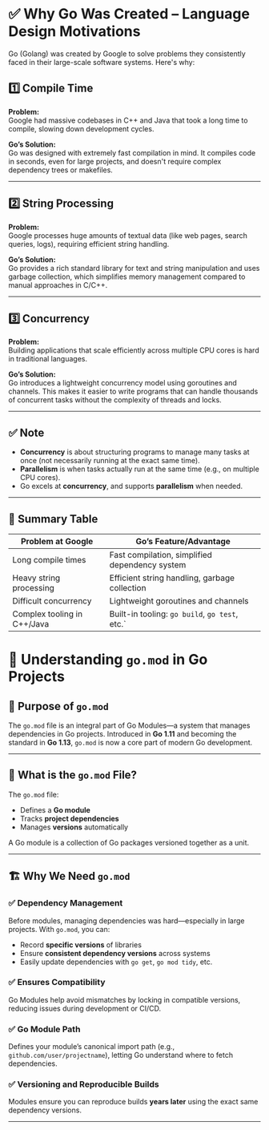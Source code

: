# ✅ Why Go Was Created – Language Design Motivations

Go (Golang) was created by Google to solve problems they consistently faced in their large-scale software systems. Here's why:

## 1️⃣ Compile Time

**Problem:**  
Google had massive codebases in C++ and Java that took a long time to compile, slowing down development cycles.

**Go’s Solution:**  
Go was designed with extremely fast compilation in mind. It compiles code in seconds, even for large projects, and doesn't require complex dependency trees or makefiles.

---

## 2️⃣ String Processing

**Problem:**  
Google processes huge amounts of textual data (like web pages, search queries, logs), requiring efficient string handling.

**Go’s Solution:**  
Go provides a rich standard library for text and string manipulation and uses garbage collection, which simplifies memory management compared to manual approaches in C/C++.

---

## 3️⃣ Concurrency

**Problem:**  
Building applications that scale efficiently across multiple CPU cores is hard in traditional languages.

**Go’s Solution:**  
Go introduces a lightweight concurrency model using goroutines and channels. This makes it easier to write programs that can handle thousands of concurrent tasks without the complexity of threads and locks.

---

## ✅ Note

- **Concurrency** is about structuring programs to manage many tasks at once (not necessarily running at the exact same time).
- **Parallelism** is when tasks actually run at the same time (e.g., on multiple CPU cores).
- Go excels at **concurrency**, and supports **parallelism** when needed.

---

## 🧠 Summary Table

| Problem at Google           | Go’s Feature/Advantage                        |
|----------------------------|-----------------------------------------------|
| Long compile times         | Fast compilation, simplified dependency system |
| Heavy string processing    | Efficient string handling, garbage collection  |
| Difficult concurrency      | Lightweight goroutines and channels            |
| Complex tooling in C++/Java| Built-in tooling: `go build`, `go test`, etc.` |


# 📘 Understanding `go.mod` in Go Projects

## 📝 Purpose of `go.mod`

The `go.mod` file is an integral part of Go Modules—a system that manages dependencies in Go projects. Introduced in **Go 1.11** and becoming the standard in **Go 1.13**, `go.mod` is now a core part of modern Go development.

---

## 📌 What is the `go.mod` File?

The `go.mod` file:

- Defines a **Go module**
- Tracks **project dependencies**
- Manages **versions** automatically

A Go module is a collection of Go packages versioned together as a unit.

---

## 🏗 Why We Need `go.mod`

### ✅ Dependency Management

Before modules, managing dependencies was hard—especially in large projects. With `go.mod`, you can:

- Record **specific versions** of libraries
- Ensure **consistent dependency versions** across systems
- Easily update dependencies with `go get`, `go mod tidy`, etc.

### ✅ Ensures Compatibility

Go Modules help avoid mismatches by locking in compatible versions, reducing issues during development or CI/CD.

### ✅ Go Module Path

Defines your module’s canonical import path (e.g., `github.com/user/projectname`), letting Go understand where to fetch dependencies.

### ✅ Versioning and Reproducible Builds

Modules ensure you can reproduce builds **years later** using the exact same dependency versions.

---


